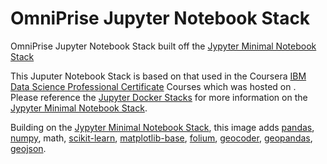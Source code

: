 # OmniPrise Jupyter Notebook Stack
OmniPrise Jupyter Notebook Stack built off the [Jypyter Minimal Notebook Stack](https://github.com/jupyter/docker-stacks/tree/master/minimal-notebook)

This Juputer Notebook Stack is based on that used in the Coursera [IBM Data Science Professional Certificate](https://www.coursera.org/professional-certificates/ibm-data-science) Courses which was hosted on .  Please reference the [Jupyter Docker Stacks](https://jupyter-docker-stacks.readthedocs.io/en/latest/index.html) for more information on the [Jypyter Minimal Notebook Stack](https://github.com/jupyter/docker-stacks/tree/master/minimal-notebook).

Building on the [Jypyter Minimal Notebook Stack](https://github.com/jupyter/docker-stacks/tree/master/minimal-notebook), this image adds [pandas](https://pandas.pydata.org/), [numpy](https://numpy.org/), math, [scikit-learn](https://scikit-learn.org/stable/), [matplotlib-base](https://matplotlib.org/), [folium](http://python-visualization.github.io/folium/), [geocoder](https://github.com/DenisCarriere/geocoder), [geopandas](https://geopandas.org/), [geojson](https://github.com/jazzband/geojson).

